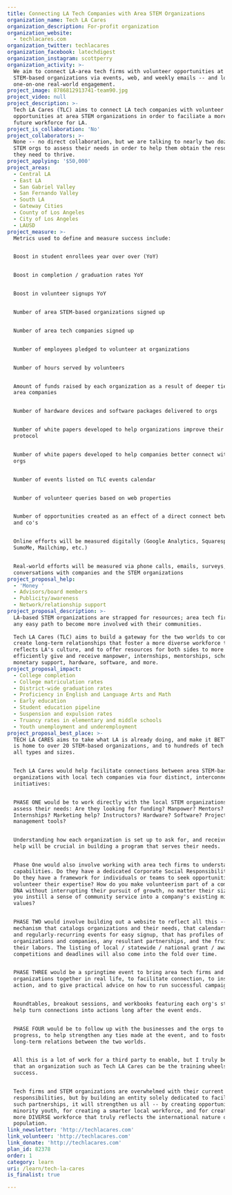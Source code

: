 ```yaml
---
title: Connecting LA Tech Companies with Area STEM Organizations
organization_name: Tech LA Cares
organization_description: For-profit organization
organization_website:
  - techlacares.com
organization_twitter: techlacares
organization_facebook: latechdigest
organization_instagram: scottperry
organization_activity: >-
  We aim to connect LA-area tech firms with volunteer opportunities at local
  STEM-based organizations via events, web, and weekly emails -- and lots of
  one-on-one real-world engagement.
project_image: 8786812913741-team90.jpg
project_video: null
project_description: >-
  Tech LA Cares (TLC) aims to connect LA tech companies with volunteer
  opportunities at area STEM organizations in order to faciliate a more diverse
  future workforce for LA.
project_is_collaboration: 'No'
project_collaborators: >-
  None -- no direct collaboration, but we are talking to nearly two dozen area
  STEM orgs to assess their needs in order to help them obtain the resources
  they need to thrive.
project_applying: '$50,000'
project_areas:
  - Central LA
  - East LA
  - San Gabriel Valley
  - San Fernando Valley
  - South LA
  - Gateway Cities
  - County of Los Angeles
  - City of Los Angeles
  - LAUSD
project_measure: >-
  Metrics used to define and measure success include:


  Boost in student enrollees year over over (YoY)


  Boost in completion / graduation rates YoY


  Boost in volunteer signups YoY


  Number of area STEM-based organizations signed up


  Number of area tech companies signed up


  Number of employees pledged to volunteer at organizations


  Number of hours served by volunteers


  Amount of funds raised by each organization as a result of deeper ties with
  area companies


  Number of hardware devices and software packages delivered to orgs


  Number of white papers developed to help organizations improve their internal
  protocol


  Number of white papers developed to help companies better connect with area
  orgs


  Number of events listed on TLC events calendar


  Number of volunteer queries based on web properties


  Number of opportunities created as an effect of a direct connect between orgs
  and co's


  Online efforts will be measured digitally (Google Analytics, Squarespace,
  SumoMe, Mailchimp, etc.)


  Real-world efforts will be measured via phone calls, emails, surveys, and
  conversations with companies and the STEM organizations
project_proposal_help:
  - 'Money '
  - Advisors/board members
  - Publicity/awareness
  - Network/relationship support
project_proposal_description: >-
  LA-based STEM organizations are strapped for resources; area tech firms need
  any easy path to become more involved with their communities.
   
  Tech LA Cares (TLC) aims to build a gateway for the two worlds to connect and
  create long-term relationships that foster a more diverse workforce that
  reflects LA's culture, and to offer resources for both sides to more
  efficiently give and receive manpower, internships, mentorships, scholarships,
  monetary support, hardware, software, and more.
project_proposal_impact:
  - College completion
  - College matriculation rates
  - District-wide graduation rates
  - Proficiency in English and Language Arts and Math
  - Early education
  - Student education pipeline
  - Suspension and expulsion rates
  - Truancy rates in elementary and middle schools
  - Youth unemployment and underemployment
project_proposal_best_place: >-
  TECH LA CARES aims to take what LA is already doing, and make it BETTER.  LA
  is home to over 20 STEM-based organizations, and to hundreds of tech firms of
  all types and sizes.


  Tech LA Cares would help facilitate connections between area STEM-based
  organizations with local tech companies via four distinct, interconnected
  initiatives:


  PHASE ONE would be to work directly with the local STEM organizations to
  assess their needs: Are they looking for funding? Manpower? Mentors?
  Internships? Marketing help? Instructors? Hardware? Software? Project
  management tools? 


  Understanding how each organization is set up to ask for, and receive, such
  help will be crucial in building a program that serves their needs.


  Phase One would also involve working with area tech firms to understand their
  capabilities. Do they have a dedicated Corporate Social Responsibility team?
  Do they have a framework for individuals or teams to seek opportunities to
  volunteer their expertise? How do you make volunteerism part of a company's
  DNA without interrupting their pursuit of growth, no matter their size? How do
  you instill a sense of community service into a company's existing mission and
  values?


  PHASE TWO would involve building out a website to reflect all this -- having a
  mechanism that catalogs organizations and their needs, that calendars one-off
  and regularly-recurring events for easy signup, that has profiles of
  organizations and companies, any resultant partnerships, and the fruits of
  their labors. The listing of local / statewide / national grant / award
  competitions and deadlines will also come into the fold over time.


  PHASE THREE would be a springtime event to bring area tech firms and STEM
  organizations together in real life, to facilitate connection, to inspire
  action, and to give practical advice on how to run successful campaigns.


  Roundtables, breakout sessions, and workbooks featuring each org's story will
  help turn connections into actions long after the event ends.


  PHASE FOUR would be to follow up with the businesses and the orgs to monitor
  progress, to help strengthen any ties made at the event, and to foster
  long-term relations between the two worlds.


  All this is a lot of work for a third party to enable, but I truly believe
  that an organization such as Tech LA Cares can be the training wheels for
  success.


  Tech firms and STEM organizations are overwhelmed with their current
  responsibilities, but by building an entity solely dedicated to facilitating
  such partnerships, it will strengthen us all -- by creating opportunity for
  minority youth, for creating a smarter local workforce, and for creating a
  more DIVERSE workforce that truly reflects the international nature of LA's
  population.
link_newsletter: 'http://techlacares.com'
link_volunteer: 'http://techlacares.com'
link_donate: 'http://techlacares.com'
plan_id: 82378
order: 1
category: learn
uri: /learn/tech-la-cares
is_finalist: true

---
```

